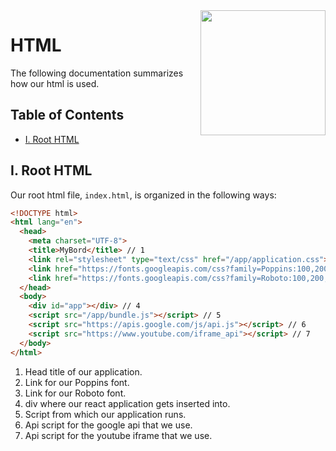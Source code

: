 <img align="right" width="200" height="200" src="https://github.com/jimmy-e/mybord/blob/master/etc/assets/html.png">

# HTML

The following documentation summarizes how our html is used.

## Table of Contents

* [I. Root HTML](#i-root-html)

## I. Root HTML

Our root html file, `index.html`, is organized in the following ways:

```html
<!DOCTYPE html>
<html lang="en">
  <head>
    <meta charset="UTF-8">
    <title>MyBord</title> // 1
    <link rel="stylesheet" type="text/css" href="/app/application.css">
    <link href="https://fonts.googleapis.com/css?family=Poppins:100,200,300,400&display=swap" rel="stylesheet"> // 2
    <link href="https://fonts.googleapis.com/css?family=Roboto:100,200,300,400&display=swap" rel="stylesheet"> // 3
  </head>
  <body>
    <div id="app"></div> // 4
    <script src="/app/bundle.js"></script> // 5
    <script src="https://apis.google.com/js/api.js"></script> // 6
    <script src="https://www.youtube.com/iframe_api"></script> // 7
  </body>
</html>
```

1. Head title of our application.
2. Link for our Poppins font.
3. Link for our Roboto font.
4. div where our react application gets inserted into.
5. Script from which our application runs.
6. Api script for the google api that we use.
7. Api script for the youtube iframe that we use.
